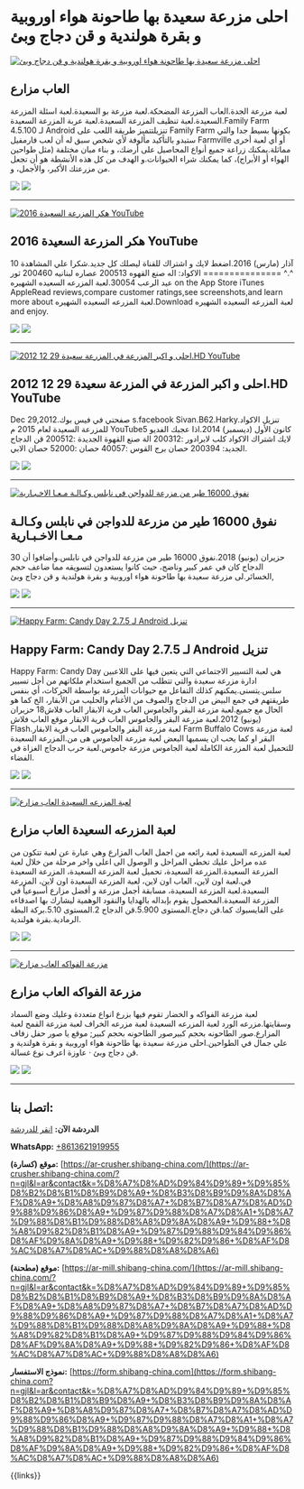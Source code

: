 # احلى مزرعة سعيدة بها طاحونة هواء اوروبية و بقرة هولندية و قن دجاج وبئ

<a href="https://swt.shibang-china.com/?n=gjl&l=ar&img&k=%D8%A7%D8%AD%D9%84%D9%89+%D9%85%D8%B2%D8%B1%D8%B9%D8%A9+%D8%B3%D8%B9%D9%8A%D8%AF%D8%A9+%D8%A8%D9%87%D8%A7+%D8%B7%D8%A7%D8%AD%D9%88%D9%86%D8%A9+%D9%87%D9%88%D8%A7%D8%A1+%D8%A7%D9%88%D8%B1%D9%88%D8%A8%D9%8A%D8%A9+%D9%88+%D8%A8%D9%82%D8%B1%D8%A9+%D9%87%D9%88%D9%84%D9%86%D8%AF%D9%8A%D8%A9+%D9%88+%D9%82%D9%86+%D8%AF%D8%AC%D8%A7%D8%AC+%D9%88%D8%A8%D8%A6" target="_blank">![احلى مزرعة سعيدة بها طاحونة هواء اوروبية و بقرة هولندية و قن دجاج وبئ](http://static.shibang-china.com/all-800x300/1073.jpg)</a>

## العاب مزارع
لعبة مزرعة الجدة.العاب المزرعة المضحكة.لعبة مزرعة بو السعيدة.لعبة اسئلة المزرعة السعيدة.لعبة تنظيف المزرعة السعيدة.لعبة عربة المزرعة السعيدة.Family Farm 4.5.100 لـ Android تنزيلتتميز طريقة اللعب على Family Farm بكونها بسيط جدا والتي ستبدو بالتأكيد مألوفة لأي شخص سبق له أن لعب فارمفيل Farmville أو أي لعبة أخرى مماثلة.يمكنك زراعة جميع أنواع المحاصيل على أرضك، و بناء مبان مختلفة (مثل طواحين الهواء أو الأبراج)، كما يمكنك شراء الحيوانات.و الهدف من كل هذه الأنشطة هو أن تجعل من مزرعتك الأكبر، والأجمل، و.


<a href="https://whatsapp.shibangsoft.com/WhatsApp.php" target="_blank" title="WhatsApp">![](http://static.shibang-china.com/icon/whatsapp.png)</a> <a href="https://swt.shibang-china.com/?n=gjl&l=ar&icon&k=%D8%A7%D8%AD%D9%84%D9%89+%D9%85%D8%B2%D8%B1%D8%B9%D8%A9+%D8%B3%D8%B9%D9%8A%D8%AF%D8%A9+%D8%A8%D9%87%D8%A7+%D8%B7%D8%A7%D8%AD%D9%88%D9%86%D8%A9+%D9%87%D9%88%D8%A7%D8%A1+%D8%A7%D9%88%D8%B1%D9%88%D8%A8%D9%8A%D8%A9+%D9%88+%D8%A8%D9%82%D8%B1%D8%A9+%D9%87%D9%88%D9%84%D9%86%D8%AF%D9%8A%D8%A9+%D9%88+%D9%82%D9%86+%D8%AF%D8%AC%D8%A7%D8%AC+%D9%88%D8%A8%D8%A6" target="_blank">![](http://static.shibang-china.com/icon/chat-ar.png)</a>

---

<a href="https://swt.shibang-china.com/?n=gjl&l=ar&img&k=%D8%A7%D8%AD%D9%84%D9%89+%D9%85%D8%B2%D8%B1%D8%B9%D8%A9+%D8%B3%D8%B9%D9%8A%D8%AF%D8%A9+%D8%A8%D9%87%D8%A7+%D8%B7%D8%A7%D8%AD%D9%88%D9%86%D8%A9+%D9%87%D9%88%D8%A7%D8%A1+%D8%A7%D9%88%D8%B1%D9%88%D8%A8%D9%8A%D8%A9+%D9%88+%D8%A8%D9%82%D8%B1%D8%A9+%D9%87%D9%88%D9%84%D9%86%D8%AF%D9%8A%D8%A9+%D9%88+%D9%82%D9%86+%D8%AF%D8%AC%D8%A7%D8%AC+%D9%88%D8%A8%D8%A6" target="_blank">![هكر المزرعة السعيدة 2016 YouTube](http://static.shibang-china.com/all-800x300/757.jpg)</a>

## هكر المزرعة السعيدة 2016 YouTube
10 آذار (مارس) 2016.اضغط لايك و اشتراك للقناة ليصلك كل جديد.شكرا علي المشاهدة ^.^ =============== الاكواد: اله صنع القهوه 200513 عصاره لبنانيه 200460 ثور عيد الرعب 30054.لعبة المزرعه السعيده الشهيره on the App Store iTunes AppleRead reviews,compare customer ratings,see screenshots,and learn more about لعبة المزرعه السعيده الشهيره.Download لعبة المزرعه السعيده الشهيره and enjoy.


<a href="https://whatsapp.shibangsoft.com/WhatsApp.php" target="_blank" title="WhatsApp">![](http://static.shibang-china.com/icon/whatsapp.png)</a> <a href="https://swt.shibang-china.com/?n=gjl&l=ar&icon&k=%D8%A7%D8%AD%D9%84%D9%89+%D9%85%D8%B2%D8%B1%D8%B9%D8%A9+%D8%B3%D8%B9%D9%8A%D8%AF%D8%A9+%D8%A8%D9%87%D8%A7+%D8%B7%D8%A7%D8%AD%D9%88%D9%86%D8%A9+%D9%87%D9%88%D8%A7%D8%A1+%D8%A7%D9%88%D8%B1%D9%88%D8%A8%D9%8A%D8%A9+%D9%88+%D8%A8%D9%82%D8%B1%D8%A9+%D9%87%D9%88%D9%84%D9%86%D8%AF%D9%8A%D8%A9+%D9%88+%D9%82%D9%86+%D8%AF%D8%AC%D8%A7%D8%AC+%D9%88%D8%A8%D8%A6" target="_blank">![](http://static.shibang-china.com/icon/chat-ar.png)</a>

---

<a href="https://swt.shibang-china.com/?n=gjl&l=ar&img&k=%D8%A7%D8%AD%D9%84%D9%89+%D9%85%D8%B2%D8%B1%D8%B9%D8%A9+%D8%B3%D8%B9%D9%8A%D8%AF%D8%A9+%D8%A8%D9%87%D8%A7+%D8%B7%D8%A7%D8%AD%D9%88%D9%86%D8%A9+%D9%87%D9%88%D8%A7%D8%A1+%D8%A7%D9%88%D8%B1%D9%88%D8%A8%D9%8A%D8%A9+%D9%88+%D8%A8%D9%82%D8%B1%D8%A9+%D9%87%D9%88%D9%84%D9%86%D8%AF%D9%8A%D8%A9+%D9%88+%D9%82%D9%86+%D8%AF%D8%AC%D8%A7%D8%AC+%D9%88%D8%A8%D8%A6" target="_blank">![احلى و اكبر المزرعة في المزرعة سعيدة 29 12 2012.HD YouTube](http://static.shibang-china.com/all-800x300/648.jpg)</a>

## احلى و اكبر المزرعة في المزرعة سعيدة 29 12 2012.HD YouTube
Dec 29,2012.صفحتي في فيس بوك s.facebook Sivan.B62.Harky.تنزيل الاكواد للمزرعة السعيدة لعام 2015 م YouTube5 كانون الأول (ديسمبر) 2014.اذا عجبك الفديو لايك اشتراك الاكواد كلب لابرادور :200312 الة صنع القهوة الجديدة :200512 قن الدجاج الجديد: 200394 حصان برج القوس :40057 حصان :52000 حصان الابي.


<a href="https://whatsapp.shibangsoft.com/WhatsApp.php" target="_blank" title="WhatsApp">![](http://static.shibang-china.com/icon/whatsapp.png)</a> <a href="https://swt.shibang-china.com/?n=gjl&l=ar&icon&k=%D8%A7%D8%AD%D9%84%D9%89+%D9%85%D8%B2%D8%B1%D8%B9%D8%A9+%D8%B3%D8%B9%D9%8A%D8%AF%D8%A9+%D8%A8%D9%87%D8%A7+%D8%B7%D8%A7%D8%AD%D9%88%D9%86%D8%A9+%D9%87%D9%88%D8%A7%D8%A1+%D8%A7%D9%88%D8%B1%D9%88%D8%A8%D9%8A%D8%A9+%D9%88+%D8%A8%D9%82%D8%B1%D8%A9+%D9%87%D9%88%D9%84%D9%86%D8%AF%D9%8A%D8%A9+%D9%88+%D9%82%D9%86+%D8%AF%D8%AC%D8%A7%D8%AC+%D9%88%D8%A8%D8%A6" target="_blank">![](http://static.shibang-china.com/icon/chat-ar.png)</a>

---

<a href="https://swt.shibang-china.com/?n=gjl&l=ar&img&k=%D8%A7%D8%AD%D9%84%D9%89+%D9%85%D8%B2%D8%B1%D8%B9%D8%A9+%D8%B3%D8%B9%D9%8A%D8%AF%D8%A9+%D8%A8%D9%87%D8%A7+%D8%B7%D8%A7%D8%AD%D9%88%D9%86%D8%A9+%D9%87%D9%88%D8%A7%D8%A1+%D8%A7%D9%88%D8%B1%D9%88%D8%A8%D9%8A%D8%A9+%D9%88+%D8%A8%D9%82%D8%B1%D8%A9+%D9%87%D9%88%D9%84%D9%86%D8%AF%D9%8A%D8%A9+%D9%88+%D9%82%D9%86+%D8%AF%D8%AC%D8%A7%D8%AC+%D9%88%D8%A8%D8%A6" target="_blank">![نفوق 16000 طير من مزرعة للدواجن في نابلس وكـالـة مـعـا الاخـبـارية](http://static.shibang-china.com/all-800x300/195.jpg)</a>

## نفوق 16000 طير من مزرعة للدواجن في نابلس وكـالـة مـعـا الاخـبـارية
30 حزيران (يونيو) 2018.نفوق 16000 طير من مزرعة للدواجن في نابلس.وأضافوا أن الدجاج كان في عمر كبير وناضج، حيث كانوا يستعدون لتسويقه مما ضاعف حجم الخسائر.لى مزرعة سعيدة بها طاحونة هواء اوروبية و بقرة هولندية و قن دجاج وبئ,


<a href="https://whatsapp.shibangsoft.com/WhatsApp.php" target="_blank" title="WhatsApp">![](http://static.shibang-china.com/icon/whatsapp.png)</a> <a href="https://swt.shibang-china.com/?n=gjl&l=ar&icon&k=%D8%A7%D8%AD%D9%84%D9%89+%D9%85%D8%B2%D8%B1%D8%B9%D8%A9+%D8%B3%D8%B9%D9%8A%D8%AF%D8%A9+%D8%A8%D9%87%D8%A7+%D8%B7%D8%A7%D8%AD%D9%88%D9%86%D8%A9+%D9%87%D9%88%D8%A7%D8%A1+%D8%A7%D9%88%D8%B1%D9%88%D8%A8%D9%8A%D8%A9+%D9%88+%D8%A8%D9%82%D8%B1%D8%A9+%D9%87%D9%88%D9%84%D9%86%D8%AF%D9%8A%D8%A9+%D9%88+%D9%82%D9%86+%D8%AF%D8%AC%D8%A7%D8%AC+%D9%88%D8%A8%D8%A6" target="_blank">![](http://static.shibang-china.com/icon/chat-ar.png)</a>

---

<a href="https://swt.shibang-china.com/?n=gjl&l=ar&img&k=%D8%A7%D8%AD%D9%84%D9%89+%D9%85%D8%B2%D8%B1%D8%B9%D8%A9+%D8%B3%D8%B9%D9%8A%D8%AF%D8%A9+%D8%A8%D9%87%D8%A7+%D8%B7%D8%A7%D8%AD%D9%88%D9%86%D8%A9+%D9%87%D9%88%D8%A7%D8%A1+%D8%A7%D9%88%D8%B1%D9%88%D8%A8%D9%8A%D8%A9+%D9%88+%D8%A8%D9%82%D8%B1%D8%A9+%D9%87%D9%88%D9%84%D9%86%D8%AF%D9%8A%D8%A9+%D9%88+%D9%82%D9%86+%D8%AF%D8%AC%D8%A7%D8%AC+%D9%88%D8%A8%D8%A6" target="_blank">![Happy Farm: Candy Day 2.7.5 لـ Android تنزيل](http://static.shibang-china.com/all-800x300/185.jpg)</a>

## Happy Farm: Candy Day 2.7.5 لـ Android تنزيل
Happy Farm: Candy Day هي لعبة التسيير الاجتماعي التي يتعين فيها على اللاعبين ادارة مزرعة سعيدة والتي تتطلب من الجميع استخدام ملكاتهم من أجل تسيير سلس.يتسنى.يمكنهم كذلك التفاعل مع حيوانات المزرعة بواسطة الحركات، أي بنفس طريقتهم في جمع البيض من الدجاج والصوف من الأغنام والحليب من الأبقار، الخ كما هو الحال مع جميع.لعبة مزرعة البقر والجاموس العاب قرية الابقار العاب فلاش18 حزيران (يونيو) 2012.لعبة مزرعة البقر والجاموس العاب قرية الابقار موقع العاب فلاش Flash.لعبة مزرعة البقر والجاموس العاب قرية الابقار Farm Buffalo Cows لعبة مزرعة البقر او كما يحب ان يسميها البعض لعبة مزرعة الجاموس هى من.المزرعة السعيدة للتحميل لعبة المزرعة الكاملة لعبة الجاموس مزرعة جاموس.لعبة حرب الدجاج الغزاة فى الفضاء.


<a href="https://whatsapp.shibangsoft.com/WhatsApp.php" target="_blank" title="WhatsApp">![](http://static.shibang-china.com/icon/whatsapp.png)</a> <a href="https://swt.shibang-china.com/?n=gjl&l=ar&icon&k=%D8%A7%D8%AD%D9%84%D9%89+%D9%85%D8%B2%D8%B1%D8%B9%D8%A9+%D8%B3%D8%B9%D9%8A%D8%AF%D8%A9+%D8%A8%D9%87%D8%A7+%D8%B7%D8%A7%D8%AD%D9%88%D9%86%D8%A9+%D9%87%D9%88%D8%A7%D8%A1+%D8%A7%D9%88%D8%B1%D9%88%D8%A8%D9%8A%D8%A9+%D9%88+%D8%A8%D9%82%D8%B1%D8%A9+%D9%87%D9%88%D9%84%D9%86%D8%AF%D9%8A%D8%A9+%D9%88+%D9%82%D9%86+%D8%AF%D8%AC%D8%A7%D8%AC+%D9%88%D8%A8%D8%A6" target="_blank">![](http://static.shibang-china.com/icon/chat-ar.png)</a>

---

<a href="https://swt.shibang-china.com/?n=gjl&l=ar&img&k=%D8%A7%D8%AD%D9%84%D9%89+%D9%85%D8%B2%D8%B1%D8%B9%D8%A9+%D8%B3%D8%B9%D9%8A%D8%AF%D8%A9+%D8%A8%D9%87%D8%A7+%D8%B7%D8%A7%D8%AD%D9%88%D9%86%D8%A9+%D9%87%D9%88%D8%A7%D8%A1+%D8%A7%D9%88%D8%B1%D9%88%D8%A8%D9%8A%D8%A9+%D9%88+%D8%A8%D9%82%D8%B1%D8%A9+%D9%87%D9%88%D9%84%D9%86%D8%AF%D9%8A%D8%A9+%D9%88+%D9%82%D9%86+%D8%AF%D8%AC%D8%A7%D8%AC+%D9%88%D8%A8%D8%A6" target="_blank">![لعبة المزرعه السعيدة العاب مزارع](http://static.shibang-china.com/all-800x300/1031.jpg)</a>

## لعبة المزرعه السعيدة العاب مزارع
لعبة المزرعه السعيدة لعبة رائعه من اجمل العاب المزارع وهي عبارة عن لعبة تتكون من عده مراحل عليك تخطي المراحل و الوصول الى اعلى واخر مرحلة من خلال لعبة المزرعة السعيدة.المزرعة السعيدة، تحميل لعبة المزرعة السعيدة، المزرعة السعيدة في.لعبة اون لاين، العاب اون لاين، لعبة المزرعة السعيدة اون لاين، المزرعة السعيدة.لعبة المزرعة السعيدة، مسابقة أجمل مزرعة و أفضل مزارع أسبوعياً في المزرعة السعيدة.المحصول يقوم بإبداله بالهدايا والنقود الوهمية ليشارك بها اصدقاءه على الفايسبوك كما.قن دجاج.المستوى 5.900.قن الدجاج 2.المستوى 5.10.بركة البطة الرمادية.بقرة هولندية.


<a href="https://whatsapp.shibangsoft.com/WhatsApp.php" target="_blank" title="WhatsApp">![](http://static.shibang-china.com/icon/whatsapp.png)</a> <a href="https://swt.shibang-china.com/?n=gjl&l=ar&icon&k=%D8%A7%D8%AD%D9%84%D9%89+%D9%85%D8%B2%D8%B1%D8%B9%D8%A9+%D8%B3%D8%B9%D9%8A%D8%AF%D8%A9+%D8%A8%D9%87%D8%A7+%D8%B7%D8%A7%D8%AD%D9%88%D9%86%D8%A9+%D9%87%D9%88%D8%A7%D8%A1+%D8%A7%D9%88%D8%B1%D9%88%D8%A8%D9%8A%D8%A9+%D9%88+%D8%A8%D9%82%D8%B1%D8%A9+%D9%87%D9%88%D9%84%D9%86%D8%AF%D9%8A%D8%A9+%D9%88+%D9%82%D9%86+%D8%AF%D8%AC%D8%A7%D8%AC+%D9%88%D8%A8%D8%A6" target="_blank">![](http://static.shibang-china.com/icon/chat-ar.png)</a>

---

<a href="https://swt.shibang-china.com/?n=gjl&l=ar&img&k=%D8%A7%D8%AD%D9%84%D9%89+%D9%85%D8%B2%D8%B1%D8%B9%D8%A9+%D8%B3%D8%B9%D9%8A%D8%AF%D8%A9+%D8%A8%D9%87%D8%A7+%D8%B7%D8%A7%D8%AD%D9%88%D9%86%D8%A9+%D9%87%D9%88%D8%A7%D8%A1+%D8%A7%D9%88%D8%B1%D9%88%D8%A8%D9%8A%D8%A9+%D9%88+%D8%A8%D9%82%D8%B1%D8%A9+%D9%87%D9%88%D9%84%D9%86%D8%AF%D9%8A%D8%A9+%D9%88+%D9%82%D9%86+%D8%AF%D8%AC%D8%A7%D8%AC+%D9%88%D8%A8%D8%A6" target="_blank">![مزرعة الفواكه العاب مزارع](http://static.shibang-china.com/all-800x300/1521.jpg)</a>

## مزرعة الفواكه العاب مزارع
لعبة مزرعة الفواكه و الخضار تقوم فيها بزرع انواع متعددة وعليك وضع السماد وسقايتها.مزرعه الورد لعبة المزرعه السعيدة لعبة مزرعه الخراف لعبة مزرعة القمح لعبة المزارع.صور الطاحونه بحجم كبيرصور الطاحونه بحجم كبير; موقع يا صور حفل زفاف علي جمال في الطواحين.احلى مزرعة سعيدة بها طاحونة هواء اوروبية و بقرة هولندية و قن دجاج وبئ &middot; عاوزة اعرف نوع غسالة.


<a href="https://whatsapp.shibangsoft.com/WhatsApp.php" target="_blank" title="WhatsApp">![](http://static.shibang-china.com/icon/whatsapp.png)</a> <a href="https://swt.shibang-china.com/?n=gjl&l=ar&icon&k=%D8%A7%D8%AD%D9%84%D9%89+%D9%85%D8%B2%D8%B1%D8%B9%D8%A9+%D8%B3%D8%B9%D9%8A%D8%AF%D8%A9+%D8%A8%D9%87%D8%A7+%D8%B7%D8%A7%D8%AD%D9%88%D9%86%D8%A9+%D9%87%D9%88%D8%A7%D8%A1+%D8%A7%D9%88%D8%B1%D9%88%D8%A8%D9%8A%D8%A9+%D9%88+%D8%A8%D9%82%D8%B1%D8%A9+%D9%87%D9%88%D9%84%D9%86%D8%AF%D9%8A%D8%A9+%D9%88+%D9%82%D9%86+%D8%AF%D8%AC%D8%A7%D8%AC+%D9%88%D8%A8%D8%A6" target="_blank">![](http://static.shibang-china.com/icon/chat-ar.png)</a>

---
## اتصل بنا:

**الدردشة الآن:** [انقر للدردشة](https://swt.shibang-china.com?n=gjl&l=ar&contact&k=%D8%A7%D8%AD%D9%84%D9%89+%D9%85%D8%B2%D8%B1%D8%B9%D8%A9+%D8%B3%D8%B9%D9%8A%D8%AF%D8%A9+%D8%A8%D9%87%D8%A7+%D8%B7%D8%A7%D8%AD%D9%88%D9%86%D8%A9+%D9%87%D9%88%D8%A7%D8%A1+%D8%A7%D9%88%D8%B1%D9%88%D8%A8%D9%8A%D8%A9+%D9%88+%D8%A8%D9%82%D8%B1%D8%A9+%D9%87%D9%88%D9%84%D9%86%D8%AF%D9%8A%D8%A9+%D9%88+%D9%82%D9%86+%D8%AF%D8%AC%D8%A7%D8%AC+%D9%88%D8%A8%D8%A6)

**WhatsApp:**  [+8613621919955](https://whatsapp.shibangsoft.com/WhatsApp.php)

**موقع (كسارة):** [https://ar-crusher.shibang-china.com/](https://ar-crusher.shibang-china.com/?n=gjl&l=ar&contact&k=%D8%A7%D8%AD%D9%84%D9%89+%D9%85%D8%B2%D8%B1%D8%B9%D8%A9+%D8%B3%D8%B9%D9%8A%D8%AF%D8%A9+%D8%A8%D9%87%D8%A7+%D8%B7%D8%A7%D8%AD%D9%88%D9%86%D8%A9+%D9%87%D9%88%D8%A7%D8%A1+%D8%A7%D9%88%D8%B1%D9%88%D8%A8%D9%8A%D8%A9+%D9%88+%D8%A8%D9%82%D8%B1%D8%A9+%D9%87%D9%88%D9%84%D9%86%D8%AF%D9%8A%D8%A9+%D9%88+%D9%82%D9%86+%D8%AF%D8%AC%D8%A7%D8%AC+%D9%88%D8%A8%D8%A6)

**موقع (مطحنة):** [https://ar-mill.shibang-china.com/](https://ar-mill.shibang-china.com/?n=gjl&l=ar&contact&k=%D8%A7%D8%AD%D9%84%D9%89+%D9%85%D8%B2%D8%B1%D8%B9%D8%A9+%D8%B3%D8%B9%D9%8A%D8%AF%D8%A9+%D8%A8%D9%87%D8%A7+%D8%B7%D8%A7%D8%AD%D9%88%D9%86%D8%A9+%D9%87%D9%88%D8%A7%D8%A1+%D8%A7%D9%88%D8%B1%D9%88%D8%A8%D9%8A%D8%A9+%D9%88+%D8%A8%D9%82%D8%B1%D8%A9+%D9%87%D9%88%D9%84%D9%86%D8%AF%D9%8A%D8%A9+%D9%88+%D9%82%D9%86+%D8%AF%D8%AC%D8%A7%D8%AC+%D9%88%D8%A8%D8%A6)

**نموذج الاستفسار:** [https://form.shibang-china.com](https://form.shibang-china.com?n=gjl&l=ar&contact&k=%D8%A7%D8%AD%D9%84%D9%89+%D9%85%D8%B2%D8%B1%D8%B9%D8%A9+%D8%B3%D8%B9%D9%8A%D8%AF%D8%A9+%D8%A8%D9%87%D8%A7+%D8%B7%D8%A7%D8%AD%D9%88%D9%86%D8%A9+%D9%87%D9%88%D8%A7%D8%A1+%D8%A7%D9%88%D8%B1%D9%88%D8%A8%D9%8A%D8%A9+%D9%88+%D8%A8%D9%82%D8%B1%D8%A9+%D9%87%D9%88%D9%84%D9%86%D8%AF%D9%8A%D8%A9+%D9%88+%D9%82%D9%86+%D8%AF%D8%AC%D8%A7%D8%AC+%D9%88%D8%A8%D8%A6)

{{links}}